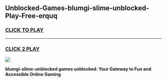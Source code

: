 
## Unblocked-Games-blumgi-slime-unblocked-Play-Free-erquq
<h3>
<a href="https://premium76.site?title=blumgi-slime-unblocked&ref=10A">CLICK TO PLAY</a></h3>
<hr>

<h3>
<a href="https://premium76.site?title=blumgi-slime-unblocked&ref=10A">CLICK 2 PLAY</a>
  
</h3>

<a href="https://premium76.site?title=blumgi-slime-unblocked&ref=10A"><img src="https://clearcache.store/games.png"></a>


**blumgi-slime-unblocked games unblocked: Your Gateway to Fun and Accessible Online Gaming**
